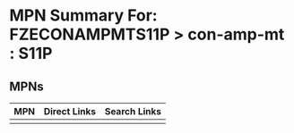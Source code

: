 



# MPN Summary For: FZECONAMPMTS11P > con-amp-mt : S11P

## MPNs
  

|MPN|Direct Links|Search Links|
| :--- | :--- | :--- |
||||
